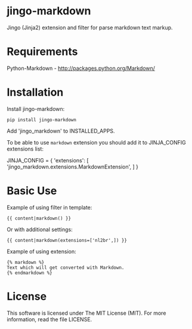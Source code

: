 jingo-markdown
==============

Jingo (Jinja2) extension and filter for parse markdown text markup.


Requirements
============

Python-Markdown - http://packages.python.org/Markdown/


Installation
=============

Install jingo-markdown:

    pip install jingo-markdown

Add 'jingo_markdown' to INSTALLED_APPS.

To be able to use `markdown` extension you should add it to JINJA_CONFIG extensions list:

JINJA_CONFIG = {
    'extensions': [
        'jingo_markdown.extensions.MarkdownExtension',
    ]
}


Basic Use
=========

Example of using filter in template:

    {{ content|markdown() }}

Or with additional settings:

    {{ content|markdown(extensions=['nl2br',]) }}

Example of using extension:

    {% markdown %}
    Text which will get converted with Markdown.
    {% endmarkdown %}

License
=======

This software is licensed under The MIT License (MIT). For more information, read the file LICENSE.